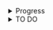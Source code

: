 <details>
    <summary>Progress</summary>

<details>
<summary>ver noname</summary>

- Set up project
- Set up database
- Empty database, bridge, and Docker files are ready
- Develop `models/users.py` and `dto/users.py`
- Work on roadmap, database, and DTOs, `dto/users.py` now is `dto.py`

</details>
<details>
<summary>ver noname2</summary>

- Authentication
- Databases
</details>
<details>
<summary>16 August</summary>

- Rewrigt databases
- </details>
  <details>
  <summary>26 August</summary>

- suppliers fix
- auth swagger fix
- categories
- products
- commit "suppliers fix, auth swagger fix, create catefories, create products"
</details>
</details>
<details>
  <summary>TO DO</summary>

- [ ] make Request body in login
</details>
